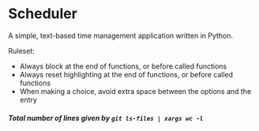 # Scheduler
A simple, text-based time management application written in Python.

Ruleset:
<ul>
<li>Always block at the end of functions, or before called functions</li>
<li>Always reset highlighting at the end of functions, or before called functions</li>
<li>When making a choice, avoid extra space between the options and the entry</li>
</ul>
<h5>Total number of lines given by <code>git ls-files | xargs wc -l</code></h5>